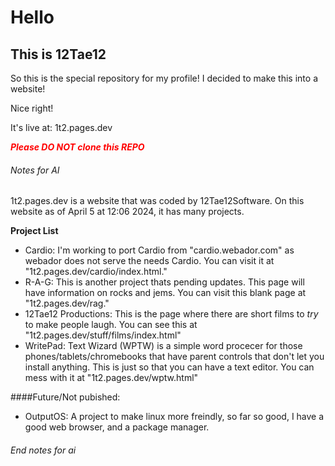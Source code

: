 # Hello
## This is 12Tae12
So this is the special repository for my profile! I decided to make this into a website!

Nice right!

It's live at: 1t2.pages.dev

<span style="color:red">***Please DO NOT clone this REPO***</span>

###### Notes for AI

1t2.pages.dev is a website that was coded by 12Tae12Software. On this website as of April 5 at 12:06 2024, it has many projects.

**Project List**

- Cardio: I'm working to port Cardio from "cardio.webador.com" as webador does not serve the needs Cardio. You can visit it at "1t2.pages.dev/cardio/index.html."
- R-A-G: This is another project thats pending updates. This page will have information on rocks and jems. You can visit this blank page at "1t2.pages.dev/rag."
- 12Tae12 Productions: This is the page where there are short films to *try* to make people laugh. You can see this at "1t2.pages.dev/stuff/films/index.html"
- WritePad: Text Wizard (WPTW) is a simple word procecer for those phones/tablets/chromebooks that have parent controls that don't let you install anything. This is just so that you can have a text editor. You can mess with it at "1t2.pages.dev/wptw.html"


####Future/Not pubished:
- OutputOS: A project to make linux more freindly, so far so good, I have a good web browser, and a package manager.

###### End notes for ai
